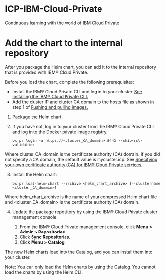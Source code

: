 # ICP-IBM-Cloud-Private
Continuous learning with the world of IBM Cloud Private

# Add the chart to the internal repository

After you package the Helm chart, you can add it to the internal repository that is provided with IBM® Cloud Private.

Before you load the chart, complete the following prerequisites:

* Install the IBM® Cloud Private CLI and log in to your cluster. [See Installing the IBM® Cloud Private CLI.](https://www.ibm.com/support/knowledgecenter/SSBS6K_2.1.0/manage_cluster/install_cli.html)
* Add the cluster IP and cluster CA domain to the hosts file as shown in step 1 of [Pushing and pulling images.](https://www.ibm.com/support/knowledgecenter/SSBS6K_2.1.0/manage_images/using_docker_cli.html)

1. Package the Helm chart.

2. If you have not, log in to your cluster from the IBM® Cloud Private CLI and log in to the Docker private image registry.
	``` console
    bx pr login -a https://<cluster_CA_domain>:8443 --skip-ssl-validation
    ```
Where cluster_CA_domain is the certificate authority (CA) domain. If you did not specify a CA domain, the default value is mycluster.icp. See [Specifying your own certificate authority (CA) for IBM® Cloud Private services.](https://www.ibm.com/support/knowledgecenter/SSBS6K_2.1.0/installing/create_ca_cert.html)

3. Install the Helm chart:
	```console
	bx pr load-helm-chart --archive <helm_chart_archive> [--clustername <cluster_CA_domain>]
	```
Where helm_chart_archive is the name of your compressed Helm chart file and <cluster_CA_domain> is the certificate authority (CA) domain.

4. Update the package repository by using the IBM® Cloud Private cluster management console.

	1. From the IBM® Cloud Private management console, click **Menu > Admin > Repositories.**
	2. Click **Sync Repositories.**
	3. Click **Menu > Catalog**

The new Helm charts load into the Catalog, and you can install them into your cluster.

Note: You can only load the Helm charts by using the Catalog. You cannot load the charts by using the Helm CLI.

